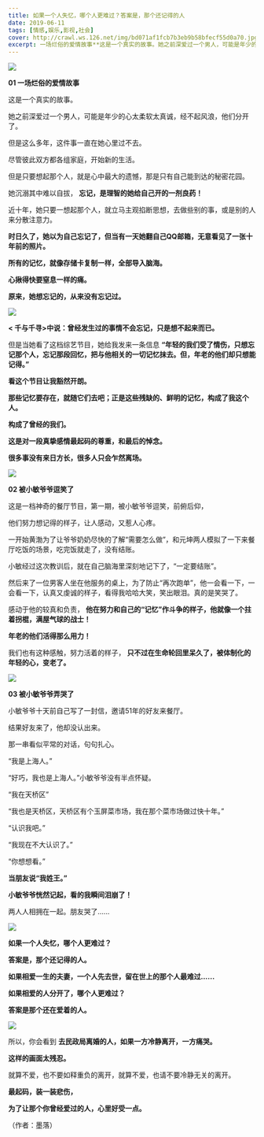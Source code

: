 ```yaml
---
title: 如果一个人失忆，哪个人更难过？答案是，那个还记得的人
date: 2019-06-11
tags: [情感,娱乐,影视,社会]
cover: http://crawl.ws.126.net/img/bd071af1fcb7b3eb9b58bfecf55d0a70.jpg
excerpt: 一场烂俗的爱情故事**这是一个真实的故事。她之前深爱过一个男人，可能是年少的
---
```

![](http://crawl.ws.126.net/img/bd071af1fcb7b3eb9b58bfecf55d0a70.jpg)  

**01 一场烂俗的爱情故事**

这是一个真实的故事。

她之前深爱过一个男人，可能是年少的心太柔软太真诚，经不起风浪，他们分开了。

但是这么多年，这件事一直在她心里过不去。

尽管彼此双方都各组家庭，开始新的生活。

但是只要想起那个人，就是心中最大的遗憾，那是只有自己能到达的秘密花园。

她沉溺其中难以自拔， **忘记，是理智的她给自己开的一剂良药！**

近十年，她只要一想起那个人，就立马主观掐断思想，去做些别的事，或是别的人来分散注意力。

**时日久了，她以为自己忘记了，但当有一天她翻自己QQ邮箱，无意看见了一张十年前的照片。**

**所有的记忆，就像存储卡复制一样，全部导入脑海。**

**心揪得快要窒息一样的痛。**

**原来，她想忘记的，从来没有忘记过。**

![](http://crawl.ws.126.net/img/84afb077bde0448bd3eb6e6d41ea96e8.jpg)  

**< 千与千寻>中说：曾经发生过的事情不会忘记，只是想不起来而已。**

但是当她看了这档综艺节目，她给我发来一条信息
**“年轻的我们受了情伤，只想忘记那个人，忘记那段回忆，把与他相关的一切记忆抹去。但，年老的他们却只想能记得。”**

**看这个节目让我豁然开朗。**

**那些记忆要存在，就随它们去吧；正是这些残缺的、鲜明的记忆，构成了我这个人。**

**构成了曾经的我们。**

**这是对一段真挚感情最起码的尊重，和最后的悼念。**

**很多事没有来日方长，很多人只会乍然离场。**

![](http://crawl.ws.126.net/img/f373dd34cec10702993487ff6ce5b68e.jpg)  

**02 被小敏爷爷逗笑了**

这是一档神奇的餐厅节目，第一期，被小敏爷爷逗笑，前俯后仰，

他们努力想记得的样子，让人感动，又惹人心疼。

一开始黄渤为了让爷爷奶奶尽快的了解“需要怎么做”，和元坤两人模拟了一下来餐厅吃饭的场景，吃完饭就走了，没有结账。

小敏经过这次教训后，就在自己脑海里深刻地记下了，“一定要结账”。

然后来了一位男客人坐在他服务的桌上，为了防止“再次跑单”，他一会看一下，一会看一下，认真又虔诚的样子，看得我哈哈大笑，笑出眼泪。真的是笑哭了。

感动于他的较真和负责， **他在努力和自己的“记忆”作斗争的样子，他就像一个拄着拐棍，满屋气球的战士！**

**年老的他们活得那么用力！**

我们也有这种感触，努力活着的样子， **只不过在生命轮回里呆久了，被体制化的年轻的心，变老了。**

![](http://crawl.ws.126.net/img/263b5b85114865ab189009d38034b2cb.jpg)  

**03 被小敏爷爷弄哭了**

小敏爷爷十天前自己写了一封信，邀请51年的好友来餐厅。

结果好友来了，他却没认出来。

那一串看似平常的对话，句句扎心。

“我是上海人。”

“好巧，我也是上海人。”小敏爷爷没有半点怀疑。

“我在天桥区”

“我也是天桥区，天桥区有个玉屏菜市场，我在那个菜市场做过快十年。”

“认识我吧。”

“我现在不大认识了。”

“你想想看。”

**当朋友说“我姓王。”**

**小敏爷爷恍然记起，看的我瞬间泪崩了！**

两人人相拥在一起。朋友哭了......

![](http://crawl.ws.126.net/img/229a73468423207d5e71f0d5108203bc.jpg)  

**如果一个人失忆，哪个人更难过？**

**答案是，那个还记得的人。**

**如果相爱一生的夫妻，一个人先去世，留在世上的那个人最难过......**

**如果相爱的人分开了，哪个人更难过？**

**答案是那个还在爱着的人。**

![](http://crawl.ws.126.net/img/ad4ac8abc1816b3ff11027572cd2ea98.jpg)  

所以，你会看到 **去民政局离婚的人，如果一方冷静离开，一方痛哭。**

**这样的画面太残忍。**

就算不爱，也不要如释重负的离开，就算不爱，也请不要冷静无关的离开。

**最起码，装一装悲伤，**

**为了让那个你曾经爱过的人，心里好受一点。**

（作者：墨落）

